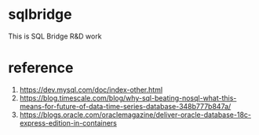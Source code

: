 # sqlbridge
This is SQL Bridge R&amp;D work

# reference
1. https://dev.mysql.com/doc/index-other.html
2. https://blog.timescale.com/blog/why-sql-beating-nosql-what-this-means-for-future-of-data-time-series-database-348b777b847a/
3. https://blogs.oracle.com/oraclemagazine/deliver-oracle-database-18c-express-edition-in-containers